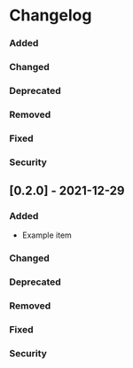 # Changelog

### Added

### Changed

### Deprecated

### Removed

### Fixed

### Security

## [0.2.0] - 2021-12-29
### Added
- Example item

### Changed

### Deprecated

### Removed

### Fixed

### Security

